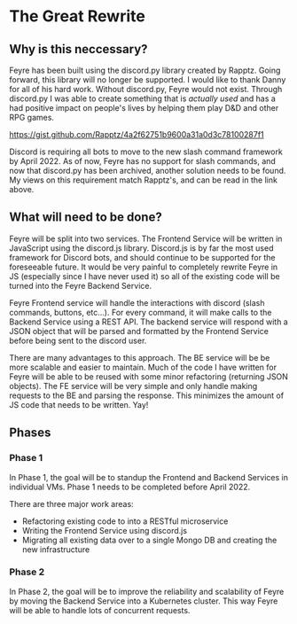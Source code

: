 # The Great Rewrite

## Why is this neccessary?
Feyre has been built using the discord.py library created by Rapptz. Going forward, this library will no longer be supported. I would like to thank Danny for all of his hard work. Without discord.py, Feyre would not exist. Through discord.py I was able to create something that is *actually used* and has a had positive impact on people's lives by helping them play D&D and other RPG games. 

https://gist.github.com/Rapptz/4a2f62751b9600a31a0d3c78100287f1

Discord is requiring all bots to move to the new slash command framework by April 2022. As of now, Feyre has no support for slash commands, and now that discord.py has been archived, another solution needs to be found. My views on this requirement match Rapptz's, and can be read in the link above.

## What will need to be done?

Feyre will be split into two services. The Frontend Service will be written in JavaScript using the discord.js library. Discord.js is by far the most used framework for Discord bots, and should continue to be supported for the foreseeable future. It would be very painful to completely rewrite Feyre in JS (especially since I have never used it) so all of the existing code will be turned into the Feyre Backend Service.

Feyre Frontend service will handle the interactions with discord (slash commands, buttons, etc...). For every command, it will make calls to the Backend Service using a REST API. The backend service will respond with a JSON object that will be parsed and formatted by the Frontend Service before being sent to the discord user.

There are many advantages to this approach. The BE service will be be more scalable and easier to maintain. Much of the code I have written for Feyre will be able to be reused with some minor refactoring (returning JSON objects). The FE service will be very simple and only handle making requests to the BE and parsing the response. This minimizes the amount of JS code that needs to be written. Yay!

## Phases

### Phase 1

In Phase 1, the goal will be to standup the Frontend and Backend Services in individual VMs. Phase 1 needs to be completed before April 2022.

There are three major work areas:

- Refactoring existing code to into a RESTful microservice
- Writing the Frontend Service using discord.js
- Migrating all existing data over to a single Mongo DB and creating the new infrastructure

### Phase 2

In Phase 2, the goal will be to improve the reliability and scalability of Feyre by moving the Backend Service into a Kubernetes cluster. This way Feyre will be able to handle lots of concurrent requests.

